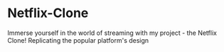 # Netflix-Clone
Immerse yourself in the world of streaming with my project - the Netflix Clone! Replicating the popular platform's design
